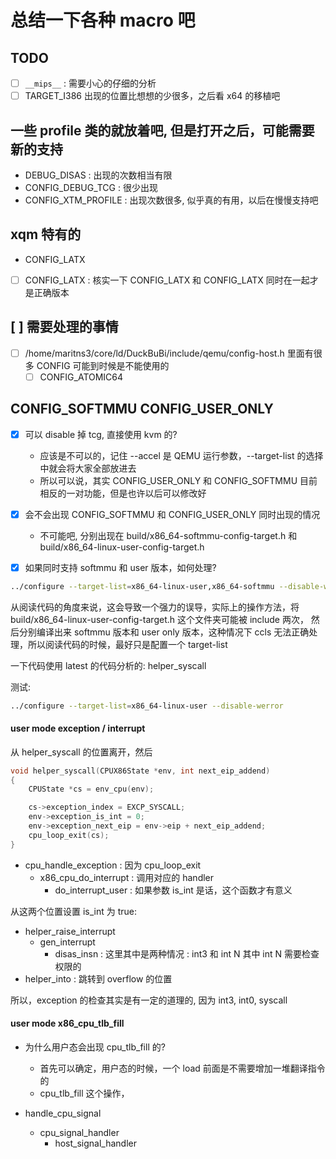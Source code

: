 # 总结一下各种 macro 吧

## TODO
- [ ] `__mips__` : 需要小心的仔细的分析
- [ ] TARGET_I386 出现的位置比想想的少很多，之后看 x64 的移植吧

## 一些 profile 类的就放着吧, 但是打开之后，可能需要新的支持
- DEBUG_DISAS : 出现的次数相当有限
- CONFIG_DEBUG_TCG : 很少出现
- CONFIG_XTM_PROFILE : 出现次数很多, 似乎真的有用，以后在慢慢支持吧

## xqm 特有的
- CONFIG_LATX
- [ ] CONFIG_LATX : 核实一下 CONFIG_LATX 和 CONFIG_LATX 同时在一起才是正确版本

## [ ] 需要处理的事情
- [ ] /home/maritns3/core/ld/DuckBuBi/include/qemu/config-host.h 里面有很多 CONFIG 可能到时候是不能使用的
  - [ ] CONFIG_ATOMIC64

## CONFIG_SOFTMMU CONFIG_USER_ONLY
- [x] 可以 disable 掉 tcg, 直接使用 kvm 的?
    - 应该是不可以的，记住 --accel 是 QEMU 运行参数，--target-list 的选择中就会将大家全部放进去
    - 所以可以说，其实 CONFIG_USER_ONLY 和 CONFIG_SOFTMMU 目前相反的一对功能，但是也许以后可以修改好

- [x] 会不会出现 CONFIG_SOFTMMU 和 CONFIG_USER_ONLY 同时出现的情况
  - 不可能吧, 分别出现在 build/x86_64-softmmu-config-target.h 和 build/x86_64-linux-user-config-target.h

- [x] 如果同时支持 softmmu 和 user 版本，如何处理?
```sh
../configure --target-list=x86_64-linux-user,x86_64-softmmu --disable-werror
```
从阅读代码的角度来说，这会导致一个强力的误导，实际上的操作方法，将 build/x86_64-linux-user-config-target.h 这个文件夹可能被 include 两次，
然后分别编译出来 softmmu 版本和 user only 版本，这种情况下 ccls 无法正确处理，所以阅读代码的时候，最好只是配置一个 target-list


一下代码使用 latest 的代码分析的:
helper_syscall

测试:
```sh
../configure --target-list=x86_64-linux-user --disable-werror
```

#### user mode exception / interrupt
从 helper_syscall 的位置离开，然后
```c
void helper_syscall(CPUX86State *env, int next_eip_addend)
{
    CPUState *cs = env_cpu(env);

    cs->exception_index = EXCP_SYSCALL;
    env->exception_is_int = 0;
    env->exception_next_eip = env->eip + next_eip_addend;
    cpu_loop_exit(cs);
}
```
- cpu_handle_exception : 因为  cpu_loop_exit
  - x86_cpu_do_interrupt : 调用对应的 handler
    - do_interrupt_user : 如果参数 is_int 是话，这个函数才有意义

从这两个位置设置 is_int 为 true:
- helper_raise_interrupt
  * gen_interrupt
      * disas_insn : 这里其中是两种情况 : int3 和 int N 其中 int N 需要检查权限的
- helper_into : 跳转到 overflow 的位置

所以，exception 的检查其实是有一定的道理的, 因为 int3, int0, syscall

#### user mode x86_cpu_tlb_fill
- 为什么用户态会出现 cpu_tlb_fill 的?
    - 首先可以确定，用户态的时候，一个 load 前面是不需要增加一堆翻译指令的
    - cpu_tlb_fill 这个操作，

- handle_cpu_signal
  * cpu_signal_handler
    * host_signal_handler
